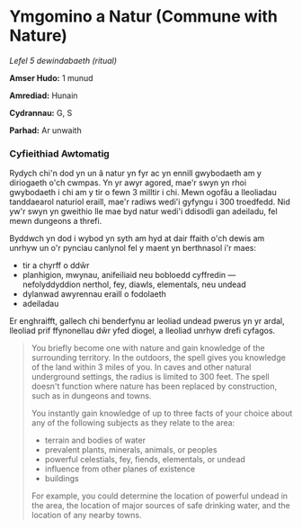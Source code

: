 # Ymgomino a Natur (Commune with Nature)

*Lefel 5 dewindabaeth (ritual)*

**Amser Hudo:** 1 munud

**Amrediad:** Hunain

**Cydrannau:** G, S

**Parhad:** Ar unwaith

### Cyfieithiad Awtomatig

Rydych chi'n dod yn un â natur yn fyr ac yn ennill gwybodaeth am y diriogaeth o'ch cwmpas. Yn yr awyr agored, mae'r swyn yn rhoi gwybodaeth i chi am y tir o fewn 3 milltir i chi. Mewn ogofâu a lleoliadau tanddaearol naturiol eraill, mae'r radiws wedi'i gyfyngu i 300 troedfedd. Nid yw'r swyn yn gweithio lle mae byd natur wedi'i ddisodli gan adeiladu, fel mewn dungeons a threfi.

Byddwch yn dod i wybod yn syth am hyd at dair ffaith o'ch dewis am unrhyw un o'r pynciau canlynol fel y maent yn berthnasol i'r maes:

- tir a chyrff o ddŵr
- planhigion, mwynau, anifeiliaid neu bobloedd cyffredin
— nefolyddyddion nerthol, fey, diawls, elementals, neu undead
- dylanwad awyrennau eraill o fodolaeth
- adeiladau

Er enghraifft, gallech chi benderfynu ar leoliad undead pwerus yn yr ardal, lleoliad prif ffynonellau dŵr yfed diogel, a lleoliad unrhyw drefi cyfagos.

>  You briefly become one with nature and gain knowledge of the surrounding territory. In the outdoors, the spell gives you knowledge of the land within 3 miles of you. In caves and other natural underground settings, the radius is limited to 300 feet. The spell doesn't function where nature has been replaced by construction, such as in dungeons and towns.
>  
>  You instantly gain knowledge of up to three facts of your choice about any of the following subjects as they relate to the area:
>  
>  - terrain and bodies of water
>  - prevalent plants, minerals, animals, or peoples
>  - powerful celestials, fey, fiends, elementals, or undead
>  - influence from other planes of existence
>  - buildings
>  
>  For example, you could determine the location of powerful undead in the area, the location of major sources of safe drinking water, and the location of any nearby towns.